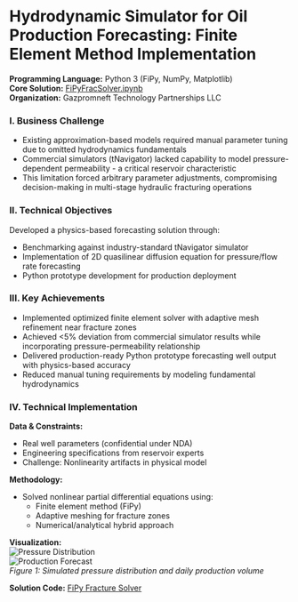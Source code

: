 
# Hydrodynamic Simulator for Oil Production Forecasting: Finite Element Method Implementation  
**Programming Language:** Python 3 (FiPy, NumPy, Matplotlib)  
**Core Solution:** [FiPyFracSolver.ipynb](https://github.com/ResearchMachine/commercial-project-hydrodynamic-in-predictive-complex/blob/main/FipyFracSolver.ipynb)  
**Organization:** Gazpromneft Technology Partnerships LLC  

### I. Business Challenge  
* Existing approximation-based models required manual parameter tuning due to omitted hydrodynamics fundamentals  
* Commercial simulators (tNavigator) lacked capability to model pressure-dependent permeability - a critical reservoir characteristic  
* This limitation forced arbitrary parameter adjustments, compromising decision-making in multi-stage hydraulic fracturing operations  

### II. Technical Objectives  
Developed a physics-based forecasting solution through:  
* Benchmarking against industry-standard tNavigator simulator  
* Implementation of 2D quasilinear diffusion equation for pressure/flow rate forecasting  
* Python prototype development for production deployment  

### III. Key Achievements  
* Implemented optimized finite element solver with adaptive mesh refinement near fracture zones  
* Achieved <5% deviation from commercial simulator results while incorporating pressure-permeability relationship  
* Delivered production-ready Python prototype forecasting well output with physics-based accuracy  
* Reduced manual tuning requirements by modeling fundamental hydrodynamics  

### IV. Technical Implementation  
**Data & Constraints:**  
* Real well parameters (confidential under NDA)  
* Engineering specifications from reservoir experts  
* Challenge: Nonlinearity artifacts in physical model  

**Methodology:**  
* Solved nonlinear partial differential equations using:  
  - Finite element method (FiPy)  
  - Adaptive meshing for fracture zones  
  - Numerical/analytical hybrid approach  

**Visualization:**  
![Pressure Distribution](https://github.com/ResearchMachine/commercial-project-hydrodynamic-in-predictive-complex/assets/70639823/d42dd782-9e78-4415-95f4-d34a72a0364a)  
![Production Forecast](https://github.com/ResearchMachine/commercial-project-hydrodynamic-in-predictive-complex/assets/70639823/3ac03fb1-9b36-4c4f-b988-9ed75c22c23d)  
*Figure 1: Simulated pressure distribution and daily production volume*  

**Solution Code:** [FiPy Fracture Solver](https://github.com/ResearchMachine/commercial-project-hydrodynamic-in-predictive-complex/blob/main/FipyFracSolver.ipynb)  
